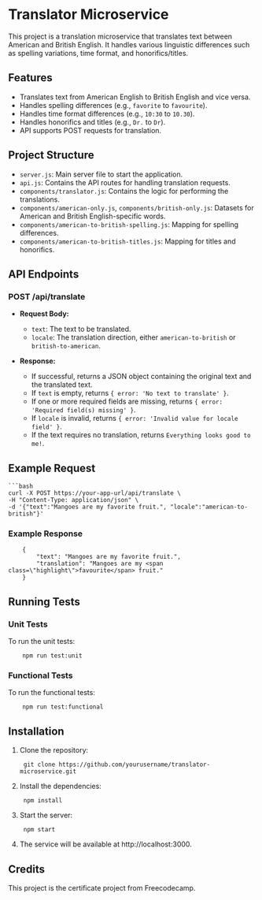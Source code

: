 
# Translator Microservice

This project is a translation microservice that translates text between American and British English. It handles various linguistic differences such as spelling variations, time format, and honorifics/titles.


## Features

- Translates text from American English to British English and vice versa.
- Handles spelling differences (e.g., `favorite` to `favourite`).
- Handles time format differences (e.g., `10:30` to `10.30`).
- Handles honorifics and titles (e.g., `Dr.` to `Dr`).
- API supports POST requests for translation.
## Project Structure

- `server.js`: Main server file to start the application.
- `api.js`: Contains the API routes for handling translation requests.
- `components/translator.js`: Contains the logic for performing the translations.
- `components/american-only.js`, `components/british-only.js`: Datasets for American and British English-specific words.
- `components/american-to-british-spelling.js`: Mapping for spelling differences.
- `components/american-to-british-titles.js`: Mapping for titles and honorifics.
## API Endpoints

### POST /api/translate

- **Request Body:**
  - `text`: The text to be translated.
  - `locale`: The translation direction, either `american-to-british` or `british-to-american`.

- **Response:**
  - If successful, returns a JSON object containing the original text and the translated text.
  - If `text` is empty, returns `{ error: 'No text to translate' }`.
  - If one or more required fields are missing, returns `{ error: 'Required field(s) missing' }`.
  - If `locale` is invalid, returns `{ error: 'Invalid value for locale field' }`.
  - If the text requires no translation, returns `Everything looks good to me!`.

## Example Request

    ```bash
    curl -X POST https://your-app-url/api/translate \
    -H "Content-Type: application/json" \
    -d '{"text":"Mangoes are my favorite fruit.", "locale":"american-to-british"}'

### Example Response

        {
            "text": "Mangoes are my favorite fruit.",
            "translation": "Mangoes are my <span class=\"highlight\">favourite</span> fruit."
        }


## Running Tests

### Unit Tests

To run the unit tests:

        npm run test:unit

### Functional Tests

To run the functional tests:

        npm run test:functional


## Installation

1. Clone the repository:

        git clone https://github.com/yourusername/translator-microservice.git

2. Install the dependencies:

        npm install
        
3. Start the server:

        npm start

4. The service will be available at http://localhost:3000.
## Credits

This project is the certificate project from Freecodecamp.